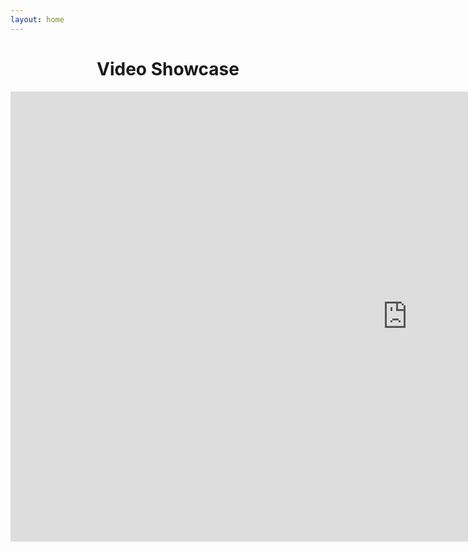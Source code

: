 ```yaml
---
layout: home
---
```


<center> <h1>Video Showcase</h1> </center>

<center><iframe width="1270" height="720" src="https://www.youtube.com/embed/jP2rsLGFnfA" title="YouTube video player" frameborder="0" allow="accelerometer; autoplay; clipboard-write; encrypted-media; gyroscope; picture-in-picture" allowfullscreen></iframe></center>

